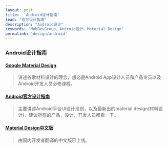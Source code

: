 ```yaml
---
layout: post
title:  'Android设计指南'
lead: "官方设计指南"
description: "Android设计"
keywords: "MobDevGroup、Android设计、Material Design"
permalink: 'design/android'
---
```


### Android设计指南

#### [Google Material Design](https://design.google.com/)
> 讲述谷歌材料设计的理念，想必是Android App设计人员和产品专员以及Android开发人员必修课程。

#### [Android官方设计指南](https://developer.android.com/intl/zh-cn/design/index.html)
> 主要讲述Android平台UI设计准则，以及最新出的material design(材料设计)，建议所有的产品，设计，开发人员都看一下。

#### [Material Design中文版](http://wiki.jikexueyuan.com/project/material-design/)
> 由国内开发者翻译的中文版已上线。
